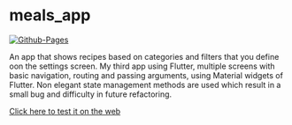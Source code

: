 # meals_app

[![Github-Pages](https://github.com/ArAmM7/meals_app/actions/workflows/pages.yml/badge.svg)](https://github.com/ArAmM7/meals_app/actions/workflows/pages.yml)

An app that shows recipes based on categories and filters that you define oon the settings screen.
My third app using Flutter, multiple screens with basic navigation, routing and passing arguments,
using Material widgets of Flutter. Non elegant state management methods are used which result in a
small bug and difficulty in future refactoring.

[Click here to test it on the web](https://aramm7.github.io/meals_app/)
